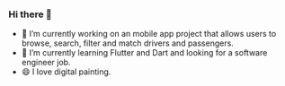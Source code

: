 ### Hi there 👋

- 🔭 I’m currently working on an mobile app project that allows users to browse, search, filter and match drivers and passengers.
- 🌱 I’m currently learning Flutter and Dart and looking for a software engineer job.
- 😄 I love digital painting.


<!--
**ccheng20/ccheng20** is a ✨ _special_ ✨ repository because its `README.md` (this file) appears on your GitHub profile.

Here are some ideas to get you started:

- 🔭 I’m currently working on ...
- 🌱 I’m currently learning ...
- 👯 I’m looking to collaborate on ...
- 🤔 I’m looking for help with ...
- 💬 Ask me about ...
- 📫 How to reach me: ...
- 😄 Pronouns: ...
- ⚡ Fun fact: ...
-->

